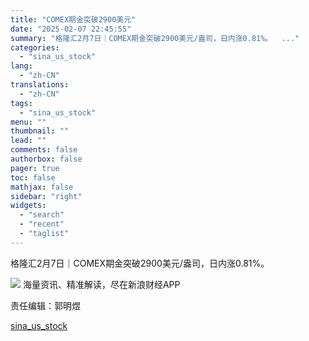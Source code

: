 ```yaml
---
title: "COMEX期金突破2900美元"
date: "2025-02-07 22:45:55"
summary: "格隆汇2月7日｜COMEX期金突破2900美元/盎司，日内涨0.81%。  ..."
categories:
  - "sina_us_stock"
lang:
  - "zh-CN"
translations:
  - "zh-CN"
tags:
  - "sina_us_stock"
menu: ""
thumbnail: ""
lead: ""
comments: false
authorbox: false
pager: true
toc: false
mathjax: false
sidebar: "right"
widgets:
  - "search"
  - "recent"
  - "taglist"
---
```


格隆汇2月7日｜COMEX期金突破2900美元/盎司，日内涨0.81%。









![](//n.sinaimg.cn/finance/cece9e13/20240627/655959900_20240627.png)
海量资讯、精准解读，尽在新浪财经APP



责任编辑：郭明煜

[sina_us_stock](https://finance.sina.com.cn/stock/usstock/c/2025-02-07/doc-ineispit9745997.shtml)
